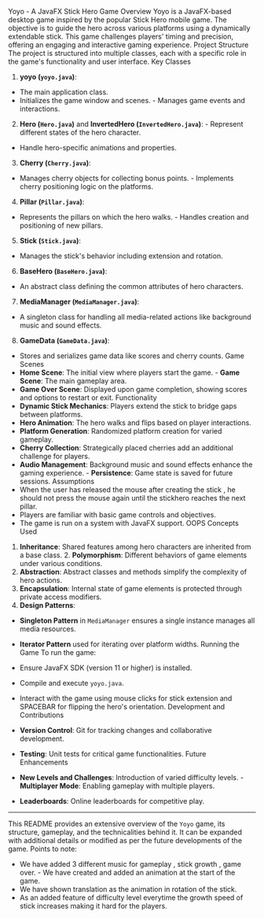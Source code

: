 Yoyo - A JavaFX Stick Hero Game Overview
Yoyo is a JavaFX-based desktop game inspired by the popular Stick Hero mobile game. The objective is to guide the hero across various platforms using a dynamically extendable stick. This game challenges players' timing and precision, offering an engaging and interactive gaming experience.
Project Structure
The project is structured into multiple classes, each with a specific role in the game's functionality and user interface.
Key Classes
1. **yoyo (`yoyo.java`)**:
- The main application class.
- Initializes the game window and scenes. - Manages game events and interactions.
2. **Hero (`Hero.java`)** and **InvertedHero (`InvertedHero.java`)**: - Represent different states of the hero character.
- Handle hero-specific animations and properties.
3. **Cherry (`Cherry.java`)**:
- Manages cherry objects for collecting bonus points. - Implements cherry positioning logic on the platforms.
4. **Pillar (`Pillar.java`)**:
- Represents the pillars on which the hero walks. - Handles creation and positioning of new pillars.
5. **Stick (`Stick.java`)**:
- Manages the stick's behavior including extension and rotation.
6. **BaseHero (`BaseHero.java`)**:
- An abstract class defining the common attributes of hero characters.
7. **MediaManager (`MediaManager.java`)**:
- A singleton class for handling all media-related actions like background music and sound
effects.
8. **GameData (`GameData.java`)**:
- Stores and serializes game data like scores and cherry counts.
Game Scenes
- **Home Scene**: The initial view where players start the game. - **Game Scene**: The main gameplay area.
 - **Game Over Scene**: Displayed upon game completion, showing scores and options to restart or exit.
Functionality
- **Dynamic Stick Mechanics**: Players extend the stick to bridge gaps between platforms.
- **Hero Animation**: The hero walks and flips based on player interactions.
- **Platform Generation**: Randomized platform creation for varied gameplay.
- **Cherry Collection**: Strategically placed cherries add an additional challenge for players.
- **Audio Management**: Background music and sound effects enhance the gaming experience. - **Persistence**: Game state is saved for future sessions.
Assumptions
- When the user has released the mouse after creating the stick , he should not press the mouse again until the stickhero reaches the next pillar.
- Players are familiar with basic game controls and objectives.
- The game is run on a system with JavaFX support.
OOPS Concepts Used
1. **Inheritance**: Shared features among hero characters are inherited from a base class. 2. **Polymorphism**: Different behaviors of game elements under various conditions.
3. **Abstraction**: Abstract classes and methods simplify the complexity of hero actions.
4. **Encapsulation**: Internal state of game elements is protected through private access modifiers.
5. **Design Patterns**:
- **Singleton Pattern** in `MediaManager` ensures a single instance manages all media
resources.
- **Iterator Pattern** used for iterating over platform widths.
Running the Game
To run the game:
- Ensure JavaFX SDK (version 11 or higher) is installed.
- Compile and execute `yoyo.java`.
- Interact with the game using mouse clicks for stick extension and SPACEBAR for flipping the hero's orientation.
Development and Contributions
- **Version Control**: Git for tracking changes and collaborative development.

- **Testing**: Unit tests for critical game functionalities.
Future Enhancements
- **New Levels and Challenges**: Introduction of varied difficulty levels. - **Multiplayer Mode**: Enabling gameplay with multiple players.
- **Leaderboards**: Online leaderboards for competitive play.
---
This README provides an extensive overview of the `Yoyo` game, its structure, gameplay, and the technicalities behind it. It can be expanded with additional details or modified as per the future developments of the game.
Points to note:
- We have added 3 different music for gameplay , stick growth , game over. - We have created and added an animation at the start of the game.
- We have shown translation as the animation in rotation of the stick.
- As an added feature of difficulty level everytime the growth speed of stick increases making it hard for the players.
